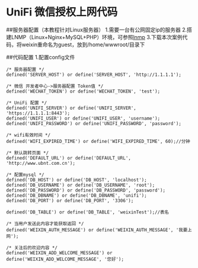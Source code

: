 UniFi 微信授权上网代码
===========

##服务器配置（本教程针对Linux服务器）
1.需要一台有公网固定ip的服务器
2.搭建LNMP（Linux+Nginx+MySQL+PHP）环境，可参照[lnmp](http://lnmp.org/install.html)
3.下载本次案例代码，将weixin重命名为guest，放到/home/wwwroot/目录下

##代码配置
1.配置config文件

	/* 服务器配置 */
	defined('SERVER_HOST') or define('SERVER_HOST', 'http://1.1.1.1');

	/* 微信 开发者中心->服务器配置 Token值 */
	defined('WECHAT_TOKEN') or define('WECHAT_TOKEN', 'test');

	/* UniFi 配置 */
	defined('UNIFI_SERVER') or define('UNIFI_SERVER', 'https://1.1.1.1:8443');
	defined('UNIFI_USER') or define('UNIFI_USER', 'username');
	defined('UNIFI_PASSWORD') or define('UNIFI_PASSWORD', 'password');

	/* wifi有效时间 */
	defined('WIFI_EXPIRED_TIME') or define('WIFI_EXPIRED_TIME', 60);//分钟

	/* 默认跳转页面 */
	defined('DEFAULT_URL') or define('DEFAULT_URL', 'http://www.ubnt.com.cn');

	/* 配置mysql */
	defined('DB_HOST') or define('DB_HOST', 'localhost');
	defined('DB_USERNAME') or define('DB_USERNAME', 'root');
	defined('DB_PASSWORD') or define('DB_PASSWORD', 'password');
	defined('DB_DBNAME') or define('DB_DBNAME', 'unifi');
	defined('DB_PORT') or define('DB_PORT', '3306');

	defined('DB_TABLE') or define('DB_TABLE', 'weixinTest');//表名

	/* 当用户发送此内容才能获取返回 */
	defined('WEIXIN_AUTH_MESSAGE') or define('WEIXIN_AUTH_MESSAGE', '我要上网');

	/* 关注后的欢迎内容 */
	defined('WEIXIN_ADD_WELCOME_MESSAGE') or define('WEIXIN_ADD_WELCOME_MESSAGE', '您好');